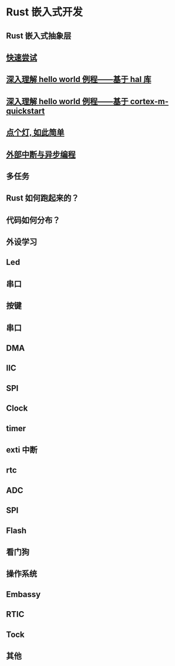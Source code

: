 # Rust 嵌入式开发

## Rust 嵌入式抽象层

## [快速尝试](./fast_start.md)

## [深入理解 hello world 例程——基于 hal 库](./deep_dive_in_hello_world.md)

##  [深入理解 hello world 例程——基于 cortex-m-quickstart](./deep_dive_in_hello_world_2.md)

## [点个灯, 如此简单](./blinky_a_led.md)

## [外部中断与异步编程](./exti.md)

## 多任务

## Rust 如何跑起来的？

## 代码如何分布？

## 外设学习

## Led

## 串口

## 按键

## 串口

## DMA

## IIC

## SPI

## Clock

## timer

## exti 中断

## rtc

## ADC

## SPI

## Flash

## 看门狗

## 操作系统

## Embassy

## RTIC

## Tock

## 其他